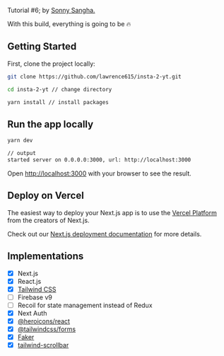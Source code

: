 Tutorial #6; by [Sonny Sangha.](https://www.youtube.com/watch?v=a6Xs2Ir40OI&list=PLf16UKl7nR5AjcrYOe1niifJSAls3spDk&index=13&ab_channel=SonnySangha)

With this build, everything is going to be :fire:

## Getting Started

First, clone the project locally:
```bash
git clone https://github.com/lawrence615/insta-2-yt.git

cd insta-2-yt // change directory

yarn install // install packages
```

## Run the app locally

```bash
yarn dev

// output
started server on 0.0.0.0:3000, url: http://localhost:3000
```

Open [http://localhost:3000](http://localhost:3000) with your browser to see the result.

## Deploy on Vercel

The easiest way to deploy your Next.js app is to use the [Vercel Platform](https://vercel.com/new?utm_medium=default-template&filter=next.js&utm_source=create-next-app&utm_campaign=create-next-app-readme) from the creators of Next.js.

Check out our [Next.js deployment documentation](https://nextjs.org/docs/deployment) for more details.

## Implementations
- [x] Next.js
- [x] React.js
- [x] [Tailwind CSS](https://tailwindcss.com/docs/guides/nextjs)
- [ ] Firebase v9
- [ ] Recoil for state management instead of Redux
- [x] Next Auth
- [x] [@heroicons/react](https://github.com/tailwindlabs/heroicons)
- [x] [@tailwindcss/forms](https://github.com/tailwindlabs/tailwindcss-forms)
- [x] [Faker](https://github.com/faker-js/faker)
- [x] [tailwind-scrollbar](https://www.npmjs.com/package/tailwind-scrollbar)
